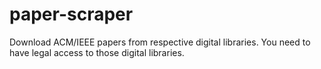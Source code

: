 # paper-scraper
Download ACM/IEEE papers from respective digital libraries. You need to have legal access to those digital libraries.

